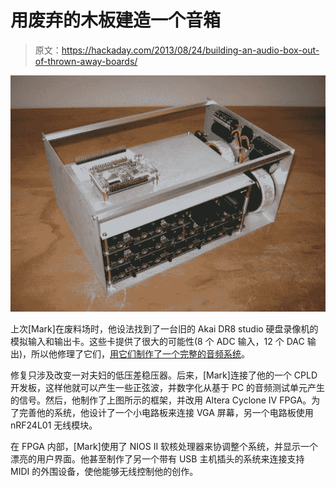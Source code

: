 # 用废弃的木板建造一个音箱

> 原文：<https://hackaday.com/2013/08/24/building-an-audio-box-out-of-thrown-away-boards/>

[![](img/79878eb44332263fba246a26a15f5a35.png)](http://hackaday.com/wp-content/uploads/2013/08/frame.jpg)

上次[Mark]在废料场时，他设法找到了一台旧的 Akai DR8 studio 硬盘录像机的模拟输入和输出卡。这些卡提供了很大的可能性(8 个 ADC 输入，12 个 DAC 输出)，所以他修理了它们，[用它们制作了一个完整的音频系统](http://www.idesignz.org/AudioBox/AudioBox.htm)。

修复只涉及改变一对夫妇的低压差稳压器。后来，[Mark]连接了他的一个 CPLD 开发板，这样他就可以产生一些正弦波，并数字化从基于 PC 的音频测试单元产生的信号。然后，他制作了上图所示的框架，并改用 Altera Cyclone IV FPGA。为了完善他的系统，他设计了一个小电路板来连接 VGA 屏幕，另一个电路板使用 nRF24L01 无线模块。

在 FPGA 内部，[Mark]使用了 NIOS II 软核处理器来协调整个系统，并显示一个漂亮的用户界面。他甚至制作了另一个带有 USB 主机插头的系统来连接支持 MIDI 的外围设备，使他能够无线控制他的创作。